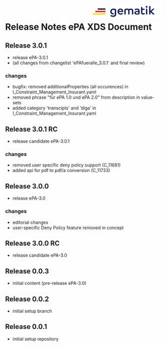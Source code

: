 <img align="right" width="250" height="47" src="images/Gematik_Logo_Flag_With_Background.png"/> <br/>    
 
# Release Notes ePA XDS Document
## Release 3.0.1
- release ePA-3.0.1
- (all changes from changelist 'ePAfueralle_3.0.1' and final review)
### changes
- bugfix: removed additionalProperties (all occurences) in I_Constraint_Management_Insurant.yaml 
- removed phrase "für ePA 1.0 und ePA 2.0" from description in value-sets
- added category 'transcipts' and 'diga' in I_Constraint_Management_Insurant.yaml
## Release 3.0.1 RC
- release candidate ePA-3.0.1
### changes
- removed user specific deny policy support (C_11681) 
- added api for pdf to pdf/a conversion (C_11733) 
## Release 3.0.0
- release ePA-3.0
### changes
- editorial changes
- user-specific Deny Policy feature removed in concept
## Release 3.0.0 RC
- release candidate ePA-3.0
## Release 0.0.3
- initial content (pre-release ePA-3.0)
## Release 0.0.2
- initial setup branch
## Release 0.0.1
- initial setup repository
